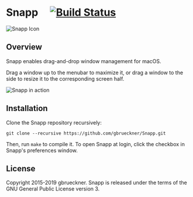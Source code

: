 # Snapp &nbsp;&nbsp;&nbsp; [![Build Status](https://travis-ci.org/gbrueckner/Snapp.svg?branch=master)](https://travis-ci.org/gbrueckner/Snapp)

![Snapp Icon](https://i.imgur.com/u9GJmLD.png)

## Overview

Snapp enables drag-and-drop window management for macOS.

Drag a window up to the menubar to maximize it, or drag a window to the side to resize it to the corresponding screen half.

![Snapp in action](https://i.imgur.com/cp3M7Sm.gif)

## Installation

Clone the Snapp repository recursively:
```
git clone --recursive https://github.com/gbrueckner/Snapp.git
```

Then, run `make` to compile it.
To open Snapp at login, click the checkbox in Snapp's preferences window.

## License

Copyright 2015-2019 gbrueckner.
Snapp is released under the terms of the GNU General Public License version 3.

